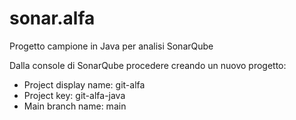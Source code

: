 # sonar.alfa
Progetto campione in Java per analisi SonarQube

Dalla console di SonarQube procedere creando un nuovo progetto:
- Project display name: git-alfa
- Project key: git-alfa-java
- Main branch name: main

